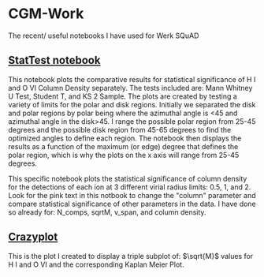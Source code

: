 # CGM-Work
The recent/ useful notebooks I have used for Werk SQuAD

## [StatTest notebook](/stattest_ColDen.ipynb)

This notebook plots the comparative results for statistical significance of H I and O VI Column Density separately. The tests included are: Mann Whitney U Test, Student T, and KS 2 Sample. The plots are created by testing a variety of limits for the polar and disk regions. Initially we separated the disk and polar regions by polar being where the azimuthal angle is <45 and azimuthal angle in the disk>45. I range the possible polar region from 25-45 degrees and the possible disk region from 45-65 degrees to find the optimized angles to define each region. The notebook then displays the results as a function of the maximum (or edge) degree that defines the polar region, which is why the plots on the x axis will range from 25-45 degrees.

This specific notebook plots the statistical significance of column density for the detections of each ion at 3 different virial radius limits: 0.5, 1, and 2. Look for the pink text in this notbook to change the "column" parameter and compare statistical significance of other parameters in the data. I have done so already for: N_comps, sqrtM, v_span, and column density.

## [Crazyplot](/crazyplot.ipynb)

This is the plot I created to display a triple subplot of: $\sqrt{M}$ values for H I and O VI and the corresponding Kaplan Meier Plot.
